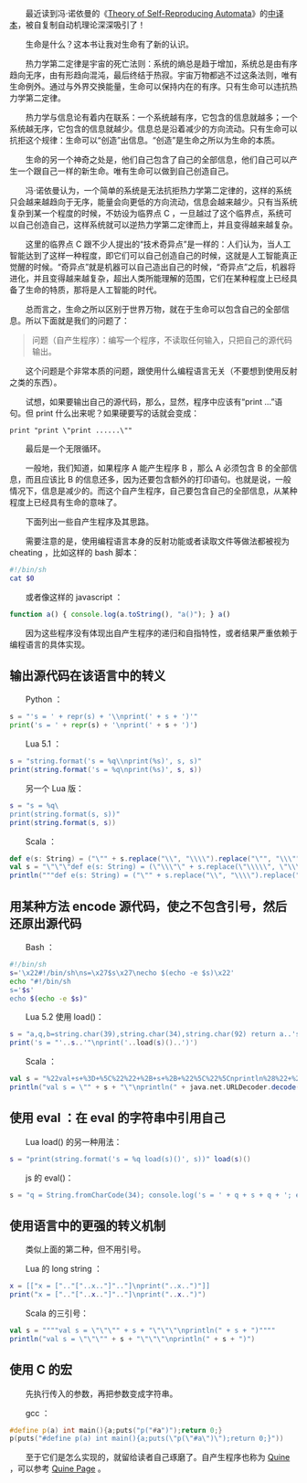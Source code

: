 　　最近读到冯·诺依曼的《[Theory of Self-Reproducing Automata](http://book.douban.com/subject/2982694/)》的[中译本](http://www.douban.com/note/163931886/)，被自复制自动机理论深深吸引了！

　　生命是什么？这本书让我对生命有了新的认识。

　　热力学第二定律是宇宙的死亡法则：系统的熵总是趋于增加，系统总是由有序趋向无序，由有形趋向混沌，最后终结于热寂。宇宙万物都逃不过这条法则，唯有生命例外。通过与外界交换能量，生命可以保持内在的有序。只有生命可以违抗热力学第二定律。

　　热力学与信息论有着内在联系：一个系统越有序，它包含的信息就越多；一个系统越无序，它包含的信息就越少。信息总是沿着减少的方向流动。只有生命可以抗拒这个规律：生命可以“创造”出信息。“创造”是生命之所以为生命的本质。

　　生命的另一个神奇之处是，他们自己包含了自己的全部信息，他们自己可以产生一个跟自己一样的新生命。唯有生命可以做到自己创造自己。

　　冯·诺依曼认为，一个简单的系统是无法抗拒热力学第二定律的，这样的系统只会越来越趋向于无序，能量会向更低的方向流动，信息会越来越少。只有当系统复杂到某一个程度的时候，不妨设为临界点 C ，一旦越过了这个临界点，系统可以自己创造自己，这样系统就可以逆热力学第二定律而上，并且变得越来越复杂。

　　这里的临界点 C 跟不少人提出的“技术奇异点”是一样的：人们认为，当人工智能达到了这样一种程度，即它们可以自己创造自己的时候，这就是人工智能真正觉醒的时候。“奇异点”就是机器可以自己造出自己的时候，“奇异点”之后，机器将进化，并且变得越来越复杂，超出人类所能理解的范围，它们在某种程度上已经具备了生命的特质，那将是人工智能的时代。

　　总而言之，生命之所以区别于世界万物，就在于生命可以包含自己的全部信息。所以下面就是我们的问题了：

> 问题（自产生程序）：编写一个程序，不读取任何输入，只把自己的源代码输出。

　　这个问题是个非常本质的问题，跟使用什么编程语言无关（不要想到使用反射之类的东西）。

　　试想，如果要输出自己的源代码，那么，显然，程序中应该有“print ...”语句。但 print 什么出来呢？如果硬要写的话就会变成：

```
print "print \"print ......\""
```

　　最后是一个无限循环。

　　一般地，我们知道，如果程序 A 能产生程序 B ，那么 A 必须包含 B 的全部信息，而且应该比 B 的信息还多，因为还要包含额外的打印语句。也就是说，一般情况下，信息是减少的。而这个自产生程序，自己要包含自己的全部信息，从某种程度上已经具有生命的意味了。

　　下面列出一些自产生程序及其思路。

　　需要注意的是，使用编程语言本身的反射功能或者读取文件等做法都被视为 cheating ，比如这样的 bash 脚本：

```bash
#!/bin/sh
cat $0
```

　　或者像这样的 javascript ：

```javascript
function a() { console.log(a.toString(), "a()"); } a()
```

　　因为这些程序没有体现出自产生程序的递归和自指特性，或者结果严重依赖于编程语言的具体实现。

## 输出源代码在该语言中的转义

　　Python ：

```python
s = "'s = ' + repr(s) + '\\nprint(' + s + ')'"
print('s = ' + repr(s) + '\nprint(' + s + ')')
```

　　Lua 5.1 ：

```lua
s = "string.format('s = %q\\nprint(%s)', s, s)"
print(string.format('s = %q\nprint(%s)', s, s))
```

　　另一个 Lua 版：

```lua
s = "s = %q\
print(string.format(s, s))"
print(string.format(s, s))
```

　　Scala ：

```scala
def e(s: String) = ("\"" + s.replace("\\", "\\\\").replace("\"", "\\\"") + "\"")
val s = "\"\"\"def e(s: String) = (\"\\\"\" + s.replace(\"\\\\\", \"\\\\\\\\\").replace(\"\\\"\", \"\\\\\\\"\") + \"\\\"\")\"\"\" + \"\\nval s = \" + e(s) + \"\\nprintln(\" + s + \")\""
println("""def e(s: String) = ("\"" + s.replace("\\", "\\\\").replace("\"", "\\\"") + "\"")""" + "\nval s = " + e(s) + "\nprintln(" + s + ")")
```

## 用某种方法 encode 源代码，使之不包含引号，然后还原出源代码

　　Bash ：

```bash
#!/bin/sh
s='\x22#!/bin/sh\ns=\x27$s\x27\necho $(echo -e $s)\x22'
echo "#!/bin/sh
s='$s'
echo $(echo -e $s)"
```

　　Lua 5.2 使用 load()：

```lua
s = "a,q,b=string.char(39),string.char(34),string.char(92) return a..'s = '..q..a..'..s..'..a..q..b..'nprint('..a..'..load(s)()..'..a..')'..a"
print('s = "'..s..'"\nprint('..load(s)()..')')
```

　　Scala ：

```scala
val s = "%22val+s+%3D+%5C%22%22+%2B+s+%2B+%22%5C%22%5Cnprintln%28%22+%2B+java.net.URLDecoder.decode%28s%2C+%22UTF-8%22%29+%2B+%22%29%22"
println("val s = \"" + s + "\"\nprintln(" + java.net.URLDecoder.decode(s, "UTF-8") + ")")
```

## 使用 eval ：在 eval 的字符串中引用自己

　　Lua load() 的另一种用法：

```lua
s = "print(string.format('s = %q load(s)()', s))" load(s)()
```

　　js 的 eval()：

```javascript
s = "q = String.fromCharCode(34); console.log('s = ' + q + s + q + '; eval(s)')"; eval(s)
```

## 使用语言中的更强的转义机制

　　类似上面的第二种，但不用引号。

　　Lua 的 long string ：

```lua
x = [["x = [".."["..x.."]".."]\nprint("..x..")"]]
print("x = [".."["..x.."]".."]\nprint("..x..")")
```

　　Scala 的三引号：

```scala
val s = """"val s = \"\"\"" + s + "\"\"\"\nprintln(" + s + ")""""
println("val s = \"\"\"" + s + "\"\"\"\nprintln(" + s + ")")
```

## 使用 C 的宏

　　先执行传入的参数，再把参数变成字符串。

　　gcc ：

```cpp
#define p(a) int main(){a;puts("p("#a")");return 0;}
p(puts("#define p(a) int main(){a;puts(\"p(\"#a\")\");return 0;}"))
```

　　至于它们是怎么实现的，就留给读者自己琢磨了。自产生程序也称为 [Quine](https://en.wikipedia.org/wiki/Quine_%28computing%29) ，可以参考 [Quine Page](http://www.nyx.net/~gthompso/quine.htm) 。
